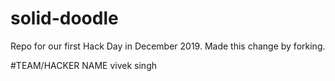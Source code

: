 # solid-doodle
Repo for our first Hack Day in December 2019.
Made this change by forking.

#TEAM/HACKER NAME
 vivek singh

